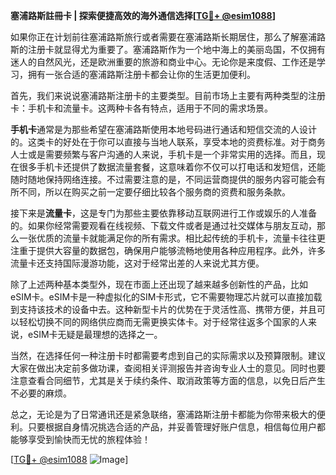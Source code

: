 **塞浦路斯註冊卡 | 探索便捷高效的海外通信选择[[TG💪+ @esim1088](https://t.me/s/esim1088)]**

如果你正在计划前往塞浦路斯旅行或者需要在塞浦路斯长期居住，那么了解塞浦路斯的注册卡就显得尤为重要了。塞浦路斯作为一个地中海上的美丽岛国，不仅拥有迷人的自然风光，还是欧洲重要的旅游和商业中心。无论你是来度假、工作还是学习，拥有一张合适的塞浦路斯注册卡都会让你的生活更加便利。

首先，我们来说说塞浦路斯注册卡的主要类型。目前市场上主要有两种类型的注册卡：手机卡和流量卡。这两种卡各有特点，适用于不同的需求场景。

**手机卡**通常是为那些希望在塞浦路斯使用本地号码进行通话和短信交流的人设计的。这类卡的好处在于你可以直接与当地人联系，享受本地的资费标准。对于商务人士或是需要频繁与客户沟通的人来说，手机卡是一个非常实用的选择。而且，现在很多手机卡还提供了数据流量套餐，这意味着你不仅可以打电话和发短信，还能随时随地保持网络连接。不过需要注意的是，不同运营商提供的服务内容可能会有所不同，所以在购买之前一定要仔细比较各个服务商的资费和服务条款。

接下来是**流量卡**，这是专门为那些主要依靠移动互联网进行工作或娱乐的人准备的。如果你经常需要观看在线视频、下载文件或者是通过社交媒体与朋友互动，那么一张优质的流量卡就能满足你的所有需求。相比起传统的手机卡，流量卡往往更注重于提供大容量的数据包，确保用户能够流畅地使用各种应用程序。此外，许多流量卡还支持国际漫游功能，这对于经常出差的人来说尤其方便。

除了上述两种基本类型外，现在市面上还出现了越来越多创新性的产品，比如eSIM卡。eSIM卡是一种虚拟化的SIM卡形式，它不需要物理芯片就可以直接加载到支持该技术的设备中去。这种新型卡片的优势在于灵活性高、携带方便，并且可以轻松切换不同的网络供应商而无需更换实体卡。对于经常往返多个国家的人来说，eSIM卡无疑是最理想的选择之一。

当然，在选择任何一种注册卡时都需要考虑到自己的实际需求以及预算限制。建议大家在做出决定前多做功课，查阅相关评测报告并咨询专业人士的意见。同时也要注意查看合同细节，尤其是关于续约条件、取消政策等方面的信息，以免日后产生不必要的麻烦。

总之，无论是为了日常通讯还是紧急联络，塞浦路斯注册卡都能为你带来极大的便利。只要根据自身情况挑选合适的产品，并妥善管理好账户信息，相信每位用户都能够享受到愉快而无忧的旅程体验！

[[TG💪+ @esim1088](https://t.me/s/esim1088) ![Image](https://i.postimg.cc/4NQfJmqS/Snipaste-2025-05-13-00-14-12.png)]